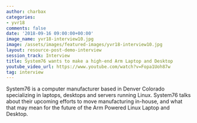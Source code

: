 ```yaml
---
author: charbax
categories:
- yvr18
comments: false
date: '2018-09-16 09:00:00+00:00'
image_name: yvr18-interview10.jpg
image: /assets/images/featured-images/yvr18-interview10.jpg
layout: resource-post-demo-interview
session_track: Interview
title: System76 wants to make a high-end Arm Laptop and Desktop
youtube_video_url: https://www.youtube.com/watch?v=Fopa1Uoh87w
tag: interview
---
```

System76 is a computer manufacturer based in Denver Colorado specializing in laptops, desktops and servers running Linux. System76 talks about their upcoming efforts to move manufacturing in-house, and what that may mean for the future of the Arm Powered Linux Laptop and Desktop.
